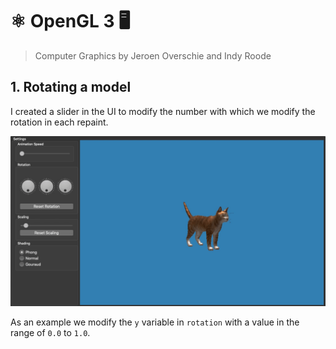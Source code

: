# ⚛️ OpenGL 3 🖥
> Computer Graphics by Jeroen Overschie and Indy Roode

## 1. Rotating a model

I created a slider in the UI to modify the number with which we modify the rotation in each repaint.

![rotation](./Screenshots/rotation.gif)

As an example we modify the `y` variable in `rotation` with a value in the range of `0.0` to `1.0`.